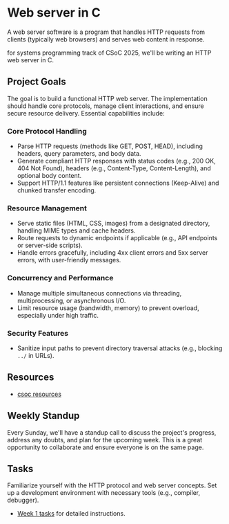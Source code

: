 # Web server in C

A web server software is a program that handles HTTP requests from clients (typically web browsers) and serves web content in response.

for systems programming track of CSoC 2025, we'll be writing an HTTP web server in C.

## Project Goals

The goal is to build a functional HTTP web server. The implementation should handle core protocols, manage client interactions, and ensure secure resource delivery. Essential capabilities include:

### Core Protocol Handling

*   Parse HTTP requests (methods like GET, POST, HEAD), including headers, query parameters, and body data.
*   Generate compliant HTTP responses with status codes (e.g., 200 OK, 404 Not Found), headers (e.g., Content-Type, Content-Length), and optional body content.
*   Support HTTP/1.1 features like persistent connections (Keep-Alive) and chunked transfer encoding.

### Resource Management

*   Serve static files (HTML, CSS, images) from a designated directory, handling MIME types and cache headers.
*   Route requests to dynamic endpoints if applicable (e.g., API endpoints or server-side scripts).
*   Handle errors gracefully, including 4xx client errors and 5xx server errors, with user-friendly messages.

### Concurrency and Performance

*   Manage multiple simultaneous connections via threading, multiprocessing, or asynchronous I/O.
*   Limit resource usage (bandwidth, memory) to prevent overload, especially under high traffic.

### Security Features

*   Sanitize input paths to prevent directory traversal attacks (e.g., blocking `../` in URLs).

## Resources

*   [csoc resources](./csoc_resources)

## Weekly Standup

Every Sunday, we'll have a standup call to discuss the project's progress, address any doubts, and plan for the upcoming week. This is a great opportunity to collaborate and ensure everyone is on the same page.

## Tasks

Familiarize yourself with the HTTP protocol and web server concepts. Set up a development environment with necessary tools (e.g., compiler, debugger).

*   [Week 1 tasks](./tasks/week1.md) for detailed instructions.